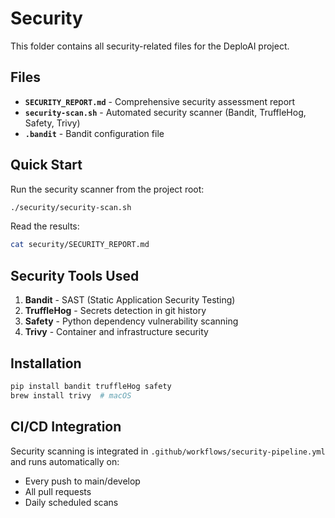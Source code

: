 # Security

This folder contains all security-related files for the DeploAI project.

## Files

- **`SECURITY_REPORT.md`** - Comprehensive security assessment report
- **`security-scan.sh`** - Automated security scanner (Bandit, TruffleHog, Safety, Trivy)
- **`.bandit`** - Bandit configuration file

## Quick Start

Run the security scanner from the project root:

```bash
./security/security-scan.sh
```

Read the results:

```bash
cat security/SECURITY_REPORT.md
```

## Security Tools Used

1. **Bandit** - SAST (Static Application Security Testing)
2. **TruffleHog** - Secrets detection in git history
3. **Safety** - Python dependency vulnerability scanning
4. **Trivy** - Container and infrastructure security

## Installation

```bash
pip install bandit truffleHog safety
brew install trivy  # macOS
```

## CI/CD Integration

Security scanning is integrated in `.github/workflows/security-pipeline.yml` and runs automatically on:
- Every push to main/develop
- All pull requests
- Daily scheduled scans

